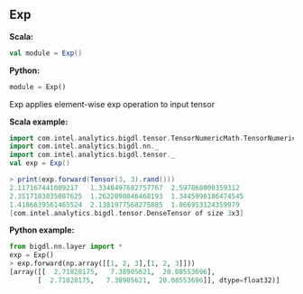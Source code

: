## Exp ##

**Scala:**
```scala
val module = Exp()
```
**Python:**
```python
module = Exp()
```

Exp applies element-wise exp operation to input tensor


**Scala example:**
```scala
import com.intel.analytics.bigdl.tensor.TensorNumericMath.TensorNumeric.NumericFloat
import com.intel.analytics.bigdl.nn._
import com.intel.analytics.bigdl.tensor._
val exp = Exp()

> print(exp.forward(Tensor(3, 3).rand()))
2.117167441009217	1.3348497682757767	2.597868000359312	
2.3517183035087625	1.2622098046468193	1.3445996186474545	
1.4186639561465524	2.1381977568275885	1.866953124359979	
[com.intel.analytics.bigdl.tensor.DenseTensor of size 3x3]

```

**Python example:**
```python
from bigdl.nn.layer import *
exp = Exp()
> exp.forward(np.array([[1, 2, 3],[1, 2, 3]]))
[array([[  2.71828175,   7.38905621,  20.08553696],
       [  2.71828175,   7.38905621,  20.08553696]], dtype=float32)]

```

